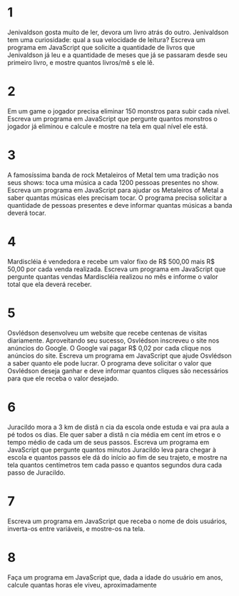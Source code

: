 # 1

Jenivaldson gosta muito de ler, devora um livro atrás do outro. Jenivaldson tem uma curiosidade: qual a sua velocidade de leitura? Escreva um programa em JavaScript que solicite a quantidade de livros que Jenivaldson já leu e a quantidade de meses que já se passaram desde seu primeiro livro, e mostre quantos livros/mê s ele lê.

# 2

Em um game o jogador precisa eliminar 150 monstros para subir cada nível. Escreva um programa em JavaScript que pergunte quantos monstros o jogador já eliminou e calcule e mostre na tela em qual nível ele está.

# 3

A famosíssima banda de rock Metaleiros of Metal tem uma tradição nos seus shows: toca uma música a cada 1200 pessoas presentes no show. Escreva um programa em JavaScript para ajudar os Metaleiros of Metal a saber quantas músicas eles precisam tocar. O programa precisa solicitar a quantidade de pessoas presentes e deve informar quantas músicas a banda deverá tocar.

# 4

Mardiscléia é vendedora e recebe um valor fixo de R$ 500,00 mais R$ 50,00 por cada venda realizada. Escreva um programa em JavaScript que pergunte quantas vendas Mardiscléia realizou no mês e informe o valor total que ela deverá receber.

# 5

Osvlédson desenvolveu um website que recebe centenas de visitas diariamente. Aproveitando seu sucesso, Osvlédson inscreveu o site nos anúncios do Google. O Google vai pagar R$ 0,02 por cada clique nos anúncios do site. Escreva um programa em JavaScript que ajude Osvlédson a saber quanto ele pode lucrar. O programa deve solicitar o valor que Osvlédson deseja ganhar e deve informar quantos cliques são necessários para que ele receba o valor desejado.

# 6

Juracildo mora a 3 km de distâ n cia da escola onde estuda e vai pra aula a pé todos os dias. Ele quer saber a distâ n cia média em cent ím etros e o tempo médio de cada um de seus passos. Escreva um programa em JavaScript que pergunte quantos minutos Juracildo leva para chegar à escola e quantos passos ele dá do início ao fim de seu trajeto, e mostre na tela quantos centímetros tem cada passo e quantos segundos dura cada passo de Juracildo.

# 7

Escreva um programa em JavaScript que receba o nome de dois usuários, inverta-os entre variáveis, e mostre-os na tela.

# 8

Faça um programa em JavaScript que, dada a idade do usuário em anos, calcule quantas horas ele viveu, aproximadamente
